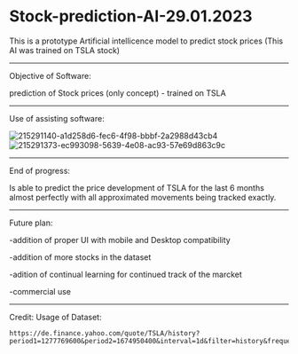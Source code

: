 # Stock-prediction-AI-29.01.2023
This is a prototype Artificial intellicence model to predict stock prices (This AI was trained on TSLA stock)

---------------------------------------------------------------------

Objective of Software:

prediction of Stock prices (only concept) - trained on TSLA

---------------------------------------------------------------------

Use of assisting software:

![215291140-a1d258d6-fec6-4f98-bbbf-2a2988d43cb4](https://user-images.githubusercontent.com/79632956/215354959-9d7af122-c357-490f-9de5-5a4816bfb015.png)
![215291373-ec993098-5639-4e08-ac93-57e69d863c9c](https://user-images.githubusercontent.com/79632956/215354962-a208887a-1d86-4eba-a8fb-ccfa26c49e1b.png)

---------------------------------------------------------------------

End of progress:

Is able to predict the price development of TSLA for the last 6 months almost perfectly with all approximated movements being tracked exactly.

---------------------------------------------------------------------

Future plan:

-addition of proper UI with mobile and Desktop compatibility

-addition of more stocks in the dataset

-adition of continual learning for continued track of the marcket

-commercial use

---------------------------------------------------------------------

Credit: Usage of Dataset: 

    https://de.finance.yahoo.com/quote/TSLA/history?period1=1277769600&period2=1674950400&interval=1d&filter=history&frequency=1d&includeAdjustedClose=true
    
